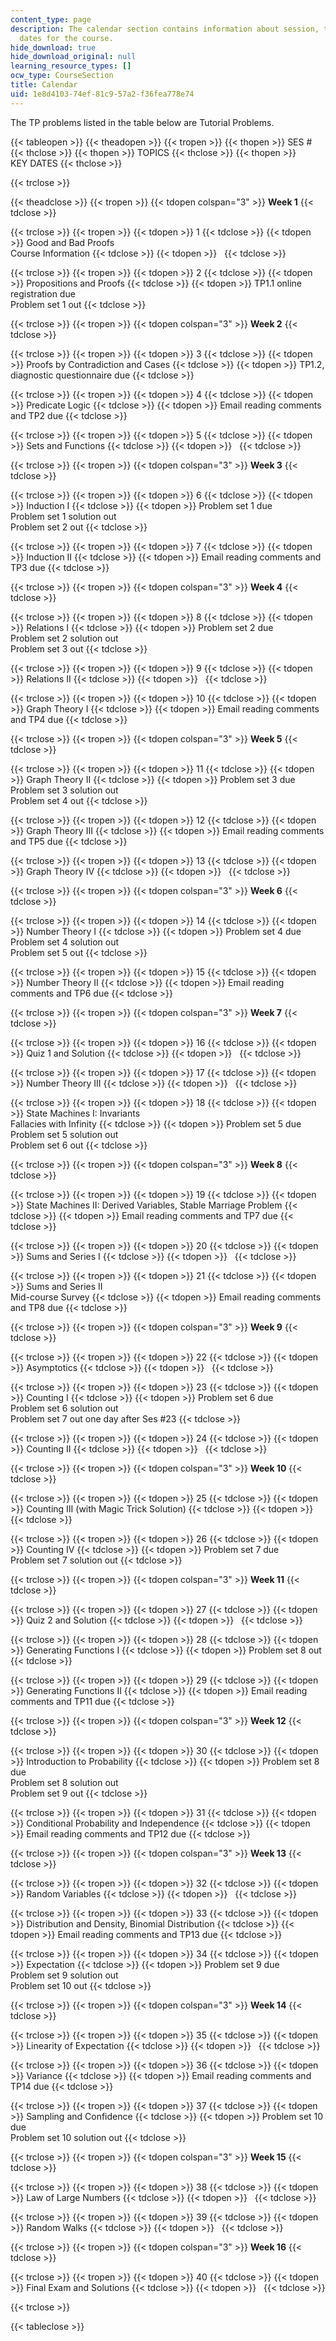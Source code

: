 ```yaml
---
content_type: page
description: The calendar section contains information about session, topics and key
  dates for the course.
hide_download: true
hide_download_original: null
learning_resource_types: []
ocw_type: CourseSection
title: Calendar
uid: 1e8d4103-74ef-81c9-57a2-f36fea778e74
---
```


The TP problems listed in the table below are Tutorial Problems.

{{< tableopen >}}
{{< theadopen >}}
{{< tropen >}}
{{< thopen >}}
SES #
{{< thclose >}}
{{< thopen >}}
TOPICS
{{< thclose >}}
{{< thopen >}}
KEY DATES
{{< thclose >}}

{{< trclose >}}

{{< theadclose >}}
{{< tropen >}}
{{< tdopen colspan="3" >}}
**Week 1**
{{< tdclose >}}

{{< trclose >}}
{{< tropen >}}
{{< tdopen >}}
1
{{< tdclose >}}
{{< tdopen >}}
Good and Bad Proofs  
Course Information
{{< tdclose >}}
{{< tdopen >}}
 
{{< tdclose >}}

{{< trclose >}}
{{< tropen >}}
{{< tdopen >}}
2
{{< tdclose >}}
{{< tdopen >}}
Propositions and Proofs
{{< tdclose >}}
{{< tdopen >}}
TP1.1 online registration due  
Problem set 1 out
{{< tdclose >}}

{{< trclose >}}
{{< tropen >}}
{{< tdopen colspan="3" >}}
**Week 2**
{{< tdclose >}}

{{< trclose >}}
{{< tropen >}}
{{< tdopen >}}
3
{{< tdclose >}}
{{< tdopen >}}
Proofs by Contradiction and Cases
{{< tdclose >}}
{{< tdopen >}}
TP1.2, diagnostic questionnaire due
{{< tdclose >}}

{{< trclose >}}
{{< tropen >}}
{{< tdopen >}}
4
{{< tdclose >}}
{{< tdopen >}}
Predicate Logic
{{< tdclose >}}
{{< tdopen >}}
Email reading comments and TP2 due
{{< tdclose >}}

{{< trclose >}}
{{< tropen >}}
{{< tdopen >}}
5
{{< tdclose >}}
{{< tdopen >}}
Sets and Functions
{{< tdclose >}}
{{< tdopen >}}
 
{{< tdclose >}}

{{< trclose >}}
{{< tropen >}}
{{< tdopen colspan="3" >}}
**Week 3**
{{< tdclose >}}

{{< trclose >}}
{{< tropen >}}
{{< tdopen >}}
6
{{< tdclose >}}
{{< tdopen >}}
Induction I
{{< tdclose >}}
{{< tdopen >}}
Problem set 1 due  
Problem set 1 solution out  
Problem set 2 out
{{< tdclose >}}

{{< trclose >}}
{{< tropen >}}
{{< tdopen >}}
7
{{< tdclose >}}
{{< tdopen >}}
Induction II
{{< tdclose >}}
{{< tdopen >}}
Email reading comments and TP3 due
{{< tdclose >}}

{{< trclose >}}
{{< tropen >}}
{{< tdopen colspan="3" >}}
**Week 4**
{{< tdclose >}}

{{< trclose >}}
{{< tropen >}}
{{< tdopen >}}
8
{{< tdclose >}}
{{< tdopen >}}
Relations I
{{< tdclose >}}
{{< tdopen >}}
Problem set 2 due  
Problem set 2 solution out  
Problem set 3 out
{{< tdclose >}}

{{< trclose >}}
{{< tropen >}}
{{< tdopen >}}
9
{{< tdclose >}}
{{< tdopen >}}
Relations II
{{< tdclose >}}
{{< tdopen >}}
 
{{< tdclose >}}

{{< trclose >}}
{{< tropen >}}
{{< tdopen >}}
10
{{< tdclose >}}
{{< tdopen >}}
Graph Theory I
{{< tdclose >}}
{{< tdopen >}}
Email reading comments and TP4 due
{{< tdclose >}}

{{< trclose >}}
{{< tropen >}}
{{< tdopen colspan="3" >}}
**Week 5**
{{< tdclose >}}

{{< trclose >}}
{{< tropen >}}
{{< tdopen >}}
11
{{< tdclose >}}
{{< tdopen >}}
Graph Theory II
{{< tdclose >}}
{{< tdopen >}}
Problem set 3 due  
Problem set 3 solution out  
Problem set 4 out
{{< tdclose >}}

{{< trclose >}}
{{< tropen >}}
{{< tdopen >}}
12
{{< tdclose >}}
{{< tdopen >}}
Graph Theory III
{{< tdclose >}}
{{< tdopen >}}
Email reading comments and TP5 due
{{< tdclose >}}

{{< trclose >}}
{{< tropen >}}
{{< tdopen >}}
13
{{< tdclose >}}
{{< tdopen >}}
Graph Theory IV
{{< tdclose >}}
{{< tdopen >}}
 
{{< tdclose >}}

{{< trclose >}}
{{< tropen >}}
{{< tdopen colspan="3" >}}
**Week 6**
{{< tdclose >}}

{{< trclose >}}
{{< tropen >}}
{{< tdopen >}}
14
{{< tdclose >}}
{{< tdopen >}}
Number Theory I
{{< tdclose >}}
{{< tdopen >}}
Problem set 4 due  
Problem set 4 solution out  
Problem set 5 out
{{< tdclose >}}

{{< trclose >}}
{{< tropen >}}
{{< tdopen >}}
15
{{< tdclose >}}
{{< tdopen >}}
Number Theory II
{{< tdclose >}}
{{< tdopen >}}
Email reading comments and TP6 due
{{< tdclose >}}

{{< trclose >}}
{{< tropen >}}
{{< tdopen colspan="3" >}}
**Week 7**
{{< tdclose >}}

{{< trclose >}}
{{< tropen >}}
{{< tdopen >}}
16
{{< tdclose >}}
{{< tdopen >}}
Quiz 1 and Solution
{{< tdclose >}}
{{< tdopen >}}
 
{{< tdclose >}}

{{< trclose >}}
{{< tropen >}}
{{< tdopen >}}
17
{{< tdclose >}}
{{< tdopen >}}
Number Theory III
{{< tdclose >}}
{{< tdopen >}}
 
{{< tdclose >}}

{{< trclose >}}
{{< tropen >}}
{{< tdopen >}}
18
{{< tdclose >}}
{{< tdopen >}}
State Machines I: Invariants  
Fallacies with Infinity
{{< tdclose >}}
{{< tdopen >}}
Problem set 5 due  
Problem set 5 solution out  
Problem set 6 out
{{< tdclose >}}

{{< trclose >}}
{{< tropen >}}
{{< tdopen colspan="3" >}}
**Week 8**
{{< tdclose >}}

{{< trclose >}}
{{< tropen >}}
{{< tdopen >}}
19
{{< tdclose >}}
{{< tdopen >}}
State Machines II: Derived Variables, Stable Marriage Problem
{{< tdclose >}}
{{< tdopen >}}
Email reading comments and TP7 due
{{< tdclose >}}

{{< trclose >}}
{{< tropen >}}
{{< tdopen >}}
20
{{< tdclose >}}
{{< tdopen >}}
Sums and Series I
{{< tdclose >}}
{{< tdopen >}}
 
{{< tdclose >}}

{{< trclose >}}
{{< tropen >}}
{{< tdopen >}}
21
{{< tdclose >}}
{{< tdopen >}}
Sums and Series II  
Mid-course Survey
{{< tdclose >}}
{{< tdopen >}}
Email reading comments and TP8 due
{{< tdclose >}}

{{< trclose >}}
{{< tropen >}}
{{< tdopen colspan="3" >}}
**Week 9**
{{< tdclose >}}

{{< trclose >}}
{{< tropen >}}
{{< tdopen >}}
22
{{< tdclose >}}
{{< tdopen >}}
Asymptotics
{{< tdclose >}}
{{< tdopen >}}
 
{{< tdclose >}}

{{< trclose >}}
{{< tropen >}}
{{< tdopen >}}
23
{{< tdclose >}}
{{< tdopen >}}
Counting I
{{< tdclose >}}
{{< tdopen >}}
Problem set 6 due  
Problem set 6 solution out  
Problem set 7 out one day after Ses #23
{{< tdclose >}}

{{< trclose >}}
{{< tropen >}}
{{< tdopen >}}
24
{{< tdclose >}}
{{< tdopen >}}
Counting II
{{< tdclose >}}
{{< tdopen >}}
 
{{< tdclose >}}

{{< trclose >}}
{{< tropen >}}
{{< tdopen colspan="3" >}}
**Week 10**
{{< tdclose >}}

{{< trclose >}}
{{< tropen >}}
{{< tdopen >}}
25
{{< tdclose >}}
{{< tdopen >}}
Counting III (with Magic Trick Solution)
{{< tdclose >}}
{{< tdopen >}}
 
{{< tdclose >}}

{{< trclose >}}
{{< tropen >}}
{{< tdopen >}}
26
{{< tdclose >}}
{{< tdopen >}}
Counting IV
{{< tdclose >}}
{{< tdopen >}}
Problem set 7 due  
Problem set 7 solution out
{{< tdclose >}}

{{< trclose >}}
{{< tropen >}}
{{< tdopen colspan="3" >}}
**Week 11**
{{< tdclose >}}

{{< trclose >}}
{{< tropen >}}
{{< tdopen >}}
27
{{< tdclose >}}
{{< tdopen >}}
Quiz 2 and Solution
{{< tdclose >}}
{{< tdopen >}}
 
{{< tdclose >}}

{{< trclose >}}
{{< tropen >}}
{{< tdopen >}}
28
{{< tdclose >}}
{{< tdopen >}}
Generating Functions I
{{< tdclose >}}
{{< tdopen >}}
Problem set 8 out
{{< tdclose >}}

{{< trclose >}}
{{< tropen >}}
{{< tdopen >}}
29
{{< tdclose >}}
{{< tdopen >}}
Generating Functions II
{{< tdclose >}}
{{< tdopen >}}
Email reading comments and TP11 due
{{< tdclose >}}

{{< trclose >}}
{{< tropen >}}
{{< tdopen colspan="3" >}}
**Week 12**
{{< tdclose >}}

{{< trclose >}}
{{< tropen >}}
{{< tdopen >}}
30
{{< tdclose >}}
{{< tdopen >}}
Introduction to Probability
{{< tdclose >}}
{{< tdopen >}}
Problem set 8 due  
Problem set 8 solution out  
Problem set 9 out
{{< tdclose >}}

{{< trclose >}}
{{< tropen >}}
{{< tdopen >}}
31
{{< tdclose >}}
{{< tdopen >}}
Conditional Probability and Independence
{{< tdclose >}}
{{< tdopen >}}
Email reading comments and TP12 due
{{< tdclose >}}

{{< trclose >}}
{{< tropen >}}
{{< tdopen colspan="3" >}}
**Week 13**
{{< tdclose >}}

{{< trclose >}}
{{< tropen >}}
{{< tdopen >}}
32
{{< tdclose >}}
{{< tdopen >}}
Random Variables
{{< tdclose >}}
{{< tdopen >}}
 
{{< tdclose >}}

{{< trclose >}}
{{< tropen >}}
{{< tdopen >}}
33
{{< tdclose >}}
{{< tdopen >}}
Distribution and Density, Binomial Distribution
{{< tdclose >}}
{{< tdopen >}}
Email reading comments and TP13 due
{{< tdclose >}}

{{< trclose >}}
{{< tropen >}}
{{< tdopen >}}
34
{{< tdclose >}}
{{< tdopen >}}
Expectation
{{< tdclose >}}
{{< tdopen >}}
Problem set 9 due  
Problem set 9 solution out  
Problem set 10 out
{{< tdclose >}}

{{< trclose >}}
{{< tropen >}}
{{< tdopen colspan="3" >}}
**Week 14**
{{< tdclose >}}

{{< trclose >}}
{{< tropen >}}
{{< tdopen >}}
35
{{< tdclose >}}
{{< tdopen >}}
Linearity of Expectation
{{< tdclose >}}
{{< tdopen >}}
 
{{< tdclose >}}

{{< trclose >}}
{{< tropen >}}
{{< tdopen >}}
36
{{< tdclose >}}
{{< tdopen >}}
Variance
{{< tdclose >}}
{{< tdopen >}}
Email reading comments and TP14 due
{{< tdclose >}}

{{< trclose >}}
{{< tropen >}}
{{< tdopen >}}
37
{{< tdclose >}}
{{< tdopen >}}
Sampling and Confidence
{{< tdclose >}}
{{< tdopen >}}
Problem set 10 due  
Problem set 10 solution out
{{< tdclose >}}

{{< trclose >}}
{{< tropen >}}
{{< tdopen colspan="3" >}}
**Week 15**
{{< tdclose >}}

{{< trclose >}}
{{< tropen >}}
{{< tdopen >}}
38
{{< tdclose >}}
{{< tdopen >}}
Law of Large Numbers
{{< tdclose >}}
{{< tdopen >}}
 
{{< tdclose >}}

{{< trclose >}}
{{< tropen >}}
{{< tdopen >}}
39
{{< tdclose >}}
{{< tdopen >}}
Random Walks
{{< tdclose >}}
{{< tdopen >}}
 
{{< tdclose >}}

{{< trclose >}}
{{< tropen >}}
{{< tdopen colspan="3" >}}
**Week 16**
{{< tdclose >}}

{{< trclose >}}
{{< tropen >}}
{{< tdopen >}}
40
{{< tdclose >}}
{{< tdopen >}}
Final Exam and Solutions
{{< tdclose >}}
{{< tdopen >}}
 
{{< tdclose >}}

{{< trclose >}}

{{< tableclose >}}